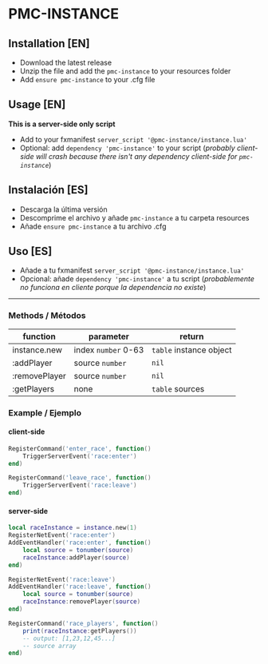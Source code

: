 
# PMC-INSTANCE

## Installation [EN]
- Download the latest release
- Unzip the file and add the `pmc-instance` to your resources folder
- Add `ensure pmc-instance` to your .cfg file

## Usage [EN]
**This is a server-side only script**
- Add to your fxmanifest `server_script '@pmc-instance/instance.lua'`
- Optional: add `dependency 'pmc-instance'` to your script (*probably client-side will crash because there isn't any dependency client-side for `pmc-instance`*)

## Instalación [ES]
- Descarga la última versión
- Descomprime el archivo y añade `pmc-instance` a tu carpeta resources
- Añade `ensure pmc-instance` a tu archivo .cfg

## Uso [ES]
- Añade a tu fxmanifest `server_script '@pmc-instance/instance.lua'`
- Opcional: añade `dependency 'pmc-instance'` a tu script (*probablemente no funciona en cliente porque la dependencia no existe*)

---
### Methods / Métodos
| function     | parameter           | return                 |
|--------------|---------------------|------------------------|
| instance.new | index `number` 0-63 | `table` instance object|
| :addPlayer   | source `number`     | `nil`                  |
| :removePlayer| source `number`     | `nil`                  |
| :getPlayers  | none                | `table` sources        |

### Example / Ejemplo
#### client-side
```lua
RegisterCommand('enter_race', function()
	TriggerServerEvent('race:enter')
end)

RegisterCommand('leave_race', function()
	TriggerServerEvent('race:leave')
end)
```
#### server-side
```lua
local raceInstance = instance.new(1)
RegisterNetEvent('race:enter')
AddEventHandler('race:enter', function()
	local source = tonumber(source)
	raceInstance:addPlayer(source)
end)

RegisterNetEvent('race:leave')
AddEventHandler('race:leave', function()
	local source = tonumber(source)
	raceInstance:removePlayer(source)
end)

RegisterCommand('race_players', function()
	print(raceInstance:getPlayers())
	-- output: [1,23,12,45...]
	-- source array
end)
```